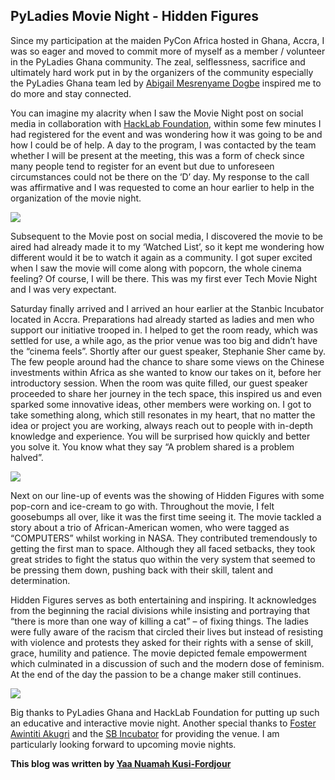 ## PyLadies Movie Night - Hidden Figures

Since my participation at the maiden PyCon Africa hosted in Ghana, Accra, I was so eager and moved to commit more of myself as a member / volunteer in the PyLadies Ghana community. The zeal, selflessness, sacrifice and ultimately hard work put in by the organizers of the community especially the PyLadies Ghana team led by [Abigail Mesrenyame Dogbe](http://www.linkedin.com/in/abigail-mesrenyame-dogbe-83a1a5161) inspired me to do more and stay connected. 

  

You can imagine my alacrity when I saw the Movie Night post on social media in collaboration with [HackLab Foundation](https://www.hacklabgh.org/), within some few minutes I had registered for the event and was wondering how it was going to be and how I could be of help. A day to the program, I was contacted by the team whether I will be present at the meeting, this was a form of check since many people tend to register for an event but due to unforeseen circumstances could not be there on the ‘D’ day. My response to the call was affirmative and I was requested to come an hour earlier to help in the organization of the movie night.

  

[![](https://1.bp.blogspot.com/-RNinkMsmmiw/XYCZ14jffQI/AAAAAAAAMEc/EJmH093b6Ts97UQl6wb3nyIE0rimpTpLACLcBGAsYHQ/s320/667538-full_transparent-dancer-animated-gif-transparent-png-clipart-free.gif)](https://1.bp.blogspot.com/-RNinkMsmmiw/XYCZ14jffQI/AAAAAAAAMEc/EJmH093b6Ts97UQl6wb3nyIE0rimpTpLACLcBGAsYHQ/s1600/667538-full_transparent-dancer-animated-gif-transparent-png-clipart-free.gif)

  

Subsequent to the Movie post on social media, I discovered the movie to be aired had already made it to my ‘Watched List’, so it kept me wondering how different would it be to watch it again as a community. I got super excited when I saw the movie will come along with popcorn, the whole cinema feeling? Of course, I will be there. This was my first ever Tech Movie Night and I was very expectant.

  

Saturday finally arrived and I arrived an hour earlier at the Stanbic Incubator located in Accra. Preparations had already started as ladies and men who support our initiative trooped in. I helped to get the room ready, which was settled for use, a while ago, as the prior venue was too big and didn’t have the “cinema feels”. Shortly after our guest speaker, Stephanie Sher came by. The few people around had the chance to share some views on the Chinese investments within Africa as she wanted to know our takes on it, before her introductory session. When the room was quite filled, our guest speaker proceeded to share her journey in the tech space, this inspired us and even sparked some innovative ideas, other members were working on. I got to take something along, which still resonates in my heart, that no matter the idea or project you are working, always reach out to people with in-depth knowledge and experience. You will be surprised how quickly and better you solve it. You know what they say “A problem shared is a problem halved”.

  

[![](https://1.bp.blogspot.com/-W_k7xAG_YQk/XYCYrZc2hkI/AAAAAAAAMEM/rGlpod7qqEgRoYLTGSesnReb_k7tXWHRACLcBGAsYHQ/s400/image%2Bsher.jpg)](https://1.bp.blogspot.com/-W_k7xAG_YQk/XYCYrZc2hkI/AAAAAAAAMEM/rGlpod7qqEgRoYLTGSesnReb_k7tXWHRACLcBGAsYHQ/s1600/image%2Bsher.jpg)

  

Next on our line-up of events was the showing of Hidden Figures with some pop-corn and ice-cream to go with. Throughout the movie, I felt goosebumps all over, like it was the first time seeing it. The movie tackled a story about a trio of African-American women, who were tagged as “COMPUTERS” whilst working in NASA. They contributed tremendously to getting the first man to space. Although they all faced setbacks, they took great strides to fight the status quo within the very system that seemed to be pressing them down, pushing back with their skill, talent and determination. 

  

Hidden Figures serves as both entertaining and inspiring. It acknowledges from the beginning the racial divisions while insisting and portraying that “there is more than one way of killing a cat” – of fixing things. The ladies were fully aware of the racism that circled their lives but instead of resisting with violence and protests they asked for their rights with a sense of skill, grace, humility and patience. The movie depicted female empowerment which culminated in a discussion of such and the modern dose of feminism. At the end of the day the passion to be a change maker still continues. 

  

[![](https://1.bp.blogspot.com/-AfiFFzAOpJo/XYCY5koid1I/AAAAAAAAMEQ/zimYxR96CAE828NoinIT3zWJumf-PIiuwCLcBGAsYHQ/s400/image%2Bfinal.jpg)](https://1.bp.blogspot.com/-AfiFFzAOpJo/XYCY5koid1I/AAAAAAAAMEQ/zimYxR96CAE828NoinIT3zWJumf-PIiuwCLcBGAsYHQ/s1600/image%2Bfinal.jpg)

Big thanks to PyLadies Ghana and HackLab Foundation for putting up such an educative and interactive movie night. Another special thanks to [Foster Awintiti Akugri](https://en.wikipedia.org/wiki/Foster_Awintiti_Akugri) and the [SB Incubator](http://www.sbincubatorgh.org/) for providing the venue. I am particularly looking forward to upcoming movie nights.

  

**This blog was written by [Yaa Nuamah Kusi-Fordjour](https://www.linkedin.com/in/yaanuamah/)**